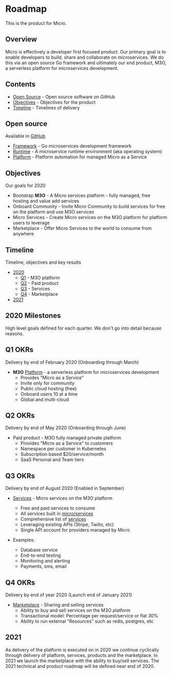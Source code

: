 # Roadmap

This is the product for Micro.

## Overview

Micro is effectively a developer first focused product. Our primary goal is to enable developers 
to build, share and collaborate on microservices. We do this via an open source Go framework 
and ultimately our end product, M3O, a serverless platform for microservices development.

## Contents

- [Open Source](#open-source) - Open source software on GitHub
- [Objectives](#objectives) - Objectives for the product
- [Timeline](#timeline) - Timelines of delivery

## Open source

Available in [GitHub](https://github.com/micro)

- [Framework](framework.md) - Go microservices development framework
- [Runtime](runtime.md) -  A microservice runtime environment (aka operating system)
- [Platform](platform.md) - Platform automation for managed Micro as a Service

## Objectives

Our goals for 2020

- Bootstrap **M3O** - A Micro services platform - fully managed, free hosting and value add services
- Onboard Community - Invite Micro Community to build services for free on the platform and use M3O services
- Micro Services - Create Micro services on the M3O platform for platform users to leverage
- Marketplace - Offer Micro Services to the world to consume from anywhere

## Timeline

Timeline, objectives and key results

- [2020](#2020-milestones)
  * [Q1](#q1-delivery) - M3O platform
  * [Q2](#q2-delivery) - Paid product
  * [Q3](#q3-delivery) - Services
  * [Q4](#q4-delivery) - Marketplace
- [2021](#2021)

## 2020 Milestones

High level goals defined for each quarter. We don't go into detail because reasons.

## Q1 OKRs

Delivery by end of February 2020 (Onboarding through March)

- **M3O** [Platform](platform.md) - a serverless platform for microservices development
  * Provides "Micro as a Service"
  * Invite only for community
  * Public cloud hosting (free)
  * Onboard users 10 at a time
  * Global and multi-cloud

## Q2 OKRs

Delivery by end of May 2020 (Onboarding through June)

- Paid product - M3O fully managed private platform
  * Provides "Micro as a Service" to customers
  * Namespace per customer in Kubernetes
  * Subscription based $20/service/month
  * SaaS Personal and Team tiers

## Q3 OKRs

Delivery by end of August 2020 (Enabled in September)

- [Services](services.md) - Micro services on the M3O platform
  * Free and paid services to consume
  * All services built in [micro/services](https://github.com/micro/services)
  * Comprehensive list of [services](services.md)
  * Leveraging existing APIs (Stripe, Twilio, etc)
  * Single API account for providers managed by Micro

- Examples:
  * Database service
  * End-to-end testing
  * Monitoring and alerting
  * Payments, sms, email

## Q4 OKRs

Delivery by end of year 2020 (Launch end of January 2021)

- [Marketplace](marketplace.md) - Sharing and selling services
  * Ability to buy and sell services on the M3O platform
  * Transactional model: Percentage per request/service or flat 30%
  * Ability to run external "Resources" such as redis, postgres, etc

## 2021

As delivery of the platform is executed on in 2020 we continue cyclically through delivery of platform, services, products and the marketplace. 
In 2021 we launch the marketplace with the ability to buy/sell services. The 2021 technical and product roadmap will be defined near end of 2020.
